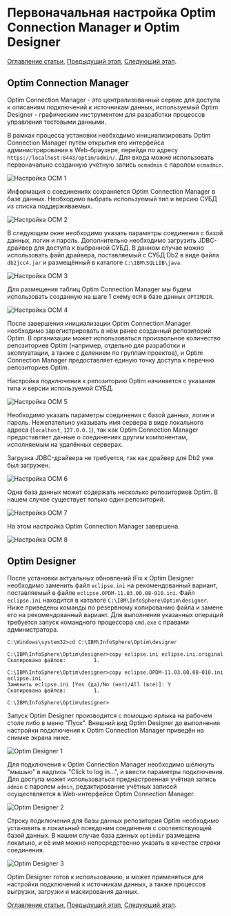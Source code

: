 # Первоначальная настройка Optim Connection Manager и Optim Designer

[Оглавление статьи](OptimInstallSingleHost),
[Предыдущий этап](OptimWebConfig),
[Следующий этап](OptimIisInstall).

## Optim Connection Manager

Optim Connection Manager - это централизованный сервис для доступа к
описаниям подключений к источникам данных, используемый
Optim Designer - графическим инструментом для разработки процессов
управления тестовыми данными.

В рамках процесса установки необходимо инициализировать Optim
Connection Manager путём открытия его интерфейса администрирования в
Web-браузере, перейдя по адресу `https://localhost:8443/optim/admin/`.
Для входа можно использовать первоначально созданную учётную запись
`ocmadmin` с паролем `ocmadmin`.

![Настройка OCM 1](images/optim-ocmconf1.png)

Информация о соединениях сохраняется Optim Connection Manager в базе
данных. Необходимо выбрать используемый тип и версию СУБД из списка
поддерживаемых.

![Настройка OCM 2](images/optim-ocmconf2.png)

В следующем окне необходимо указать параметры соединения с базой
данных, логин и пароль. Дополнительно необходимо загрузить
JDBC-драйвер для доступа к выбранной СУБД. В данном случае можно
использовать файл драйвера, поставляемый с СУБД Db2 в виде файла
`db2jcc4.jar` и размещённый в каталоге `C:\IBM\SQLLIB\java`.

![Настройка OCM 3](images/optim-ocmconf3.png)

Для размещения таблиц Optim Connection Manager мы будем использовать
созданную на шаге 1 схему `OCM` в базе данных `OPTIMDIR`.

![Настройка OCM 4](images/optim-ocmconf4.png)

После завершения инициализации Optim Connection Manager необходимо
зарегистрировать в нём ранее созданный репозиторий Optim. В
организации может использоваться произвольное количество репозиториев
Optim (например, отдельно для разработки и эксплуатации, а также с
делением по группам проектов), и Optim Connection Manager
предоставляет единую точку доступа к перечню репозиториев Optim.

Настройка подключения к репозиторию Optim начинается с указания типа и
версии используемой СУБД.

![Настройка OCM 5](images/optim-ocmconf5.png)

Необходимо указать параметры соединения с базой данных, логин и
пароль. Нежелательно указывать имя сервера в виде локального адреса
(`localhost`, `127.0.0.1`), так как Optim Connection Manager
предоставляет данные о соединениях другим компонентам, исполняемым на
удалённых серверах.

Загрузка JDBC-драйвера не требуется, так как драйвер для Db2 уже был
загружен.

![Настройка OCM 6](images/optim-ocmconf6.png)

Одна база данных может содержать несколько репозиториев Optim.
В нашем случае существует только один репозиторий.

![Настройка OCM 7](images/optim-ocmconf7.png)

На этом настройка Optim Connection Manager завершена.

![Настройка OCM 8](images/optim-ocmconf8.png)


## Optim Designer

После установки актуальных обновлений iFix к Optim Designer необходимо
заменить файл `eclipse.ini` на рекомендованный вариант, поставляемый в
файле `eclipse.OPDM-11.03.00.08-010.ini`. Файл `eclipse.ini` находится
в каталоге `C:\IBM\InfoSphere\Optim\designer`. Ниже приведены команды
по резервному копированию файла и замене его на рекомендованный
вариант.  Для выполнения указанных операций требуется запуск
командного процессора `cmd.exe` с правами администратора.

```
C:\Windows\system32>cd C:\IBM\InfoSphere\Optim\designer

C:\IBM\InfoSphere\Optim\designer>copy eclipse.ini eclipse.ini.original
Скопировано файлов:         1.

C:\IBM\InfoSphere\Optim\designer>copy eclipse.OPDM-11.03.00.08-010.ini eclipse.ini
Заменить eclipse.ini [Yes (да)/No (нет)/All (все)]: Y
Скопировано файлов:         1.

C:\IBM\InfoSphere\Optim\designer>
```

Запуск Optim Designer производится с помощью ярлыка на рабочем столе
либо в меню "Пуск". Внешний вид Optim Designer до выполнения настройки
подключения к Optim Connection Manager приведён на снимке экрана ниже.

![Optim Designer 1](images/optim-designer1.png)

Для подключения к Optim Connection Manager необходимо шёлкнуть "мышью"
в надпись "Click to log in...", и ввести параметры подключения.  Для
доступа может использоваться преднастроенная учётная запись `admin` с
паролем `admin`, редактирование учётных записей осуществляется в
Web-интерфейсе Optim Connection Manager.

![Optim Designer 2](images/optim-designer2.png)

Строку подключения для базы данных репозитория Optim необходимо
установить в локальный псевдоним соединения с соответствующей базой
данных. В нашем случае база данных `optimdir` размещена локально, и её
имя можно непосредственно указать в качестве строки соединения.

![Optim Designer 3](images/optim-designer3.png)

Optim Designer готов к использованию, и может применяться для
настройки подключений к источникам данных, а также процессов выгрузки,
загрузки и маскирования данных.

[Оглавление статьи](OptimInstallSingleHost),
[Предыдущий этап](OptimWebConfig),
[Следующий этап](OptimIisInstall).
